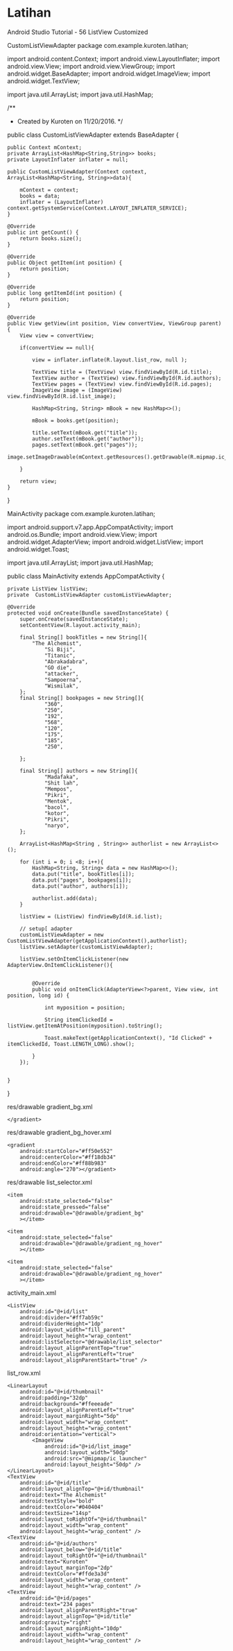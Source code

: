 # Latihan
Android Studio Tutorial - 56 ListView Customized

CustomListViewAdapter 
package com.example.kuroten.latihan;

import android.content.Context;
import android.view.LayoutInflater;
import android.view.View;
import android.view.ViewGroup;
import android.widget.BaseAdapter;
import android.widget.ImageView;
import android.widget.TextView;

import java.util.ArrayList;
import java.util.HashMap;

/**
 * Created by Kuroten on 11/20/2016.
 */

public class CustomListViewAdapter extends BaseAdapter {

    public Context mContext;
    private ArrayList<HashMap<String,String>> books;
    private LayoutInflater inflater = null;

    public CustomListViewAdapter(Context context, ArrayList<HashMap<String, String>>data){

        mContext = context;
        books = data;
        inflater = (LayoutInflater) context.getSystemService(Context.LAYOUT_INFLATER_SERVICE);
    }

    @Override
    public int getCount() {
        return books.size();
    }

    @Override
    public Object getItem(int position) {
        return position;
    }

    @Override
    public long getItemId(int position) {
        return position;
    }

    @Override
    public View getView(int position, View convertView, ViewGroup parent) {
        View view = convertView;

        if(convertView == null){

            view = inflater.inflate(R.layout.list_row, null );

            TextView title = (TextView) view.findViewById(R.id.title);
            TextView author = (TextView) view.findViewById(R.id.authors);
            TextView pages = (TextView) view.findViewById(R.id.pages);
            ImageView image = (ImageView) view.findViewById(R.id.list_image);

            HashMap<String, String> mBook = new HashMap<>();

            mBook = books.get(position);

            title.setText(mBook.get("title"));
            author.setText(mBook.get("author"));
            pages.setText(mBook.get("pages"));
            image.setImageDrawable(mContext.getResources().getDrawable(R.mipmap.ic_launcher));

        }

        return view;
    }
}

MainActivity
package com.example.kuroten.latihan;

import android.support.v7.app.AppCompatActivity;
import android.os.Bundle;
import android.view.View;
import android.widget.AdapterView;
import android.widget.ListView;
import android.widget.Toast;

import java.util.ArrayList;
import java.util.HashMap;

public class MainActivity extends AppCompatActivity {

    private ListView listView;
    private  CustomListViewAdapter customListViewAdapter;

    @Override
    protected void onCreate(Bundle savedInstanceState) {
        super.onCreate(savedInstanceState);
        setContentView(R.layout.activity_main);

        final String[] bookTitles = new String[]{
            "The Alchemist",
                "Si Biji",
                "Titanic",
                "Abrakadabra",
                "GO die",
                "attacker",
                "Sampoerna",
                "Wismilak",
        };
        final String[] bookpages = new String[]{
                "360",
                "250",
                "192",
                "568",
                "120",
                "175",
                "185",
                "250",

        };

        final String[] authors = new String[]{
                "Madafaka",
                "Shit lah",
                "Mempos",
                "Pikri",
                "Mentok",
                "bacol",
                "kotor",
                "Pikri",
                "naryo",
        };

        ArrayList<HashMap<String , String>> authorlist = new ArrayList<>();

        for (int i = 0; i <8; i++){
            HashMap<String, String> data = new HashMap<>();
            data.put("title", bookTitles[i]);
            data.put("pages", bookpages[i]);
            data.put("author", authors[i]);

            authorlist.add(data);
        }

        listView = (ListView) findViewById(R.id.list);

        // setup[ adapter
        customListViewAdapter = new CustomListViewAdapter(getApplicationContext(),authorlist);
        listView.setAdapter(customListViewAdapter);

        listView.setOnItemClickListener(new AdapterView.OnItemClickListener(){


            @Override
            public void onItemClick(AdapterView<?>parent, View view, int position, long id) {

                int myposition = position;

                String itemClickedId = listView.getItemAtPosition(myposition).toString();

                Toast.makeText(getApplicationContext(), "Id Clicked" + itemClickedId, Toast.LENGTH_LONG).show();

            }
        });


    }
}

res/drawable gradient_bg.xml
<?xml version="1.0" encoding="utf-8"?>
<shape xmlns:android="http://schemas.android.com/apk/res/android"
    android:shape="rectangle">
    <gradient
        android:startColor="#f1f1f2"
        android:centerColor="#e7e7e8"
        android:endColor="#cfcfcf"
        android:angle="270">

    </gradient>
</shape>

res/drawable gradient_bg_hover.xml
<?xml version="1.0" encoding="utf-8"?>
<shape xmlns:android="http://schemas.android.com/apk/res/android"
    android:shape="rectangle">

    <gradient
        android:startColor="#ff50e552"
        android:centerColor="#ff18db34"
        android:endColor="#ff88b983"
        android:angle="270"></gradient>
    
</shape>

res/drawable list_selector.xml
<?xml version="1.0" encoding="utf-8"?>
<selector xmlns:android="http://schemas.android.com/apk/res/android">

    <item
        android:state_selected="false"
        android:state_pressed="false"
        android:drawable="@drawable/gradient_bg"
        ></item>

    <item
        android:state_selected="false"
        android:drawable="@drawable/gradient_ng_hover"
        ></item>

    <item
        android:state_selected="false"
        android:drawable="@drawable/gradient_ng_hover"
        ></item>
</selector>

activity_main.xml
<?xml version="1.0" encoding="utf-8"?>
<RelativeLayout xmlns:android="http://schemas.android.com/apk/res/android"
    xmlns:tools="http://schemas.android.com/tools"
    android:id="@+id/activity_main"
    android:layout_width="match_parent"
    android:layout_height="match_parent"
    android:paddingBottom="@dimen/activity_vertical_margin"
    android:paddingLeft="@dimen/activity_horizontal_margin"
    android:paddingRight="@dimen/activity_horizontal_margin"
    android:paddingTop="@dimen/activity_vertical_margin"
    tools:context="com.example.kuroten.latihan.MainActivity">

    <ListView
        android:id="@+id/list"
        android:divider="#ff7ab59c"
        android:dividerHeight="1dp"
        android:layout_width="fill_parent"
        android:layout_height="wrap_content"
        android:listSelector="@drawable/list_selector"
        android:layout_alignParentTop="true"
        android:layout_alignParentLeft="true"
        android:layout_alignParentStart="true" />
</RelativeLayout>

list_row.xml
<?xml version="1.0" encoding="utf-8"?>
<RelativeLayout xmlns:android="http://schemas.android.com/apk/res/android"
    android:orientation="horizontal" android:layout_width="fill_parent"
    android:background="@drawable/list_selector"
    android:layout_height="wrap_content"
    android:padding="5dp">

    <LinearLayout
        android:id="@+id/thumbnail"
        android:padding="32dp"
        android:background="#ffeeeade"
        android:layout_alignParentLeft="true"
        android:layout_marginRight="5dp"
        android:layout_width="wrap_content"
        android:layout_height="wrap_content"
        android:orientation="vertical">
            <ImageView
                android:id="@+id/list_image"
                android:layout_width="50dp"
                android:src="@mipmap/ic_launcher"
                android:layout_height="50dp" />
    </LinearLayout>
    <TextView
        android:id="@+id/title"
        android:layout_alignTop="@+id/thumbnail"
        android:text="The Alchemist"
        android:textStyle="bold"
        android:textColor="#040404"
        android:textSize="14sp"
        android:layout_toRightOf="@+id/thumbnail"
        android:layout_width="wrap_content"
        android:layout_height="wrap_content" />
    <TextView
        android:id="@+id/authors"
        android:layout_below="@+id/title"
        android:layout_toRightOf="@+id/thumbnail"
        android:text="Kuroten"
        android:layout_marginTop="2dp"
        android:textColor="#ffde3a3d"
        android:layout_width="wrap_content"
        android:layout_height="wrap_content" />
    <TextView
        android:id="@+id/pages"
        android:text="234 pages"
        android:layout_alignParentRight="true"
        android:layout_alignTop="@+id/title"
        android:gravity="right"
        android:layout_marginRight="10dp"
        android:layout_width="wrap_content"
        android:layout_height="wrap_content" />

</RelativeLayout>
